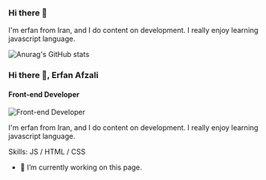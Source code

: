 ### Hi there 👋

I'm erfan from Iran, and I do content on development. I really enjoy learning javascript language.

![Anurag's GitHub stats](https://github-readme-stats.vercel.app/api?username=erfanafzali&show_icons=true&theme=merko)

### Hi there 👋, Erfan Afzali
#### Front-end Developer
![Front-end Developer](https://erfanafzali.github.io/github-profile-readme-generator/images/banner.png)

I'm erfan from Iran, and I do content on development. I really enjoy learning javascript language.

Skills: JS / HTML / CSS

- 🔭 I’m currently working on this page. 





